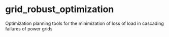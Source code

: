 # grid_robust_optimization
Optimization planning tools for the minimization of loss of load in cascading failures of power grids
